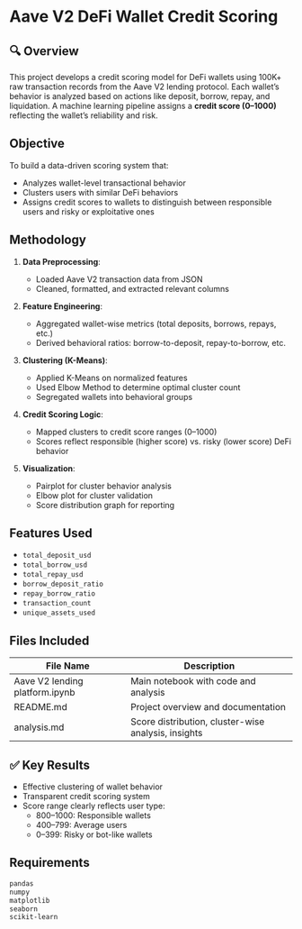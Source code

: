 # Aave V2 DeFi Wallet Credit Scoring

## 🔍 Overview

This project develops a credit scoring model for DeFi wallets using 100K+ raw transaction records from the Aave V2 lending protocol. Each wallet’s behavior is analyzed based on actions like deposit, borrow, repay, and liquidation. A machine learning pipeline assigns a **credit score (0–1000)** reflecting the wallet’s reliability and risk.

##  Objective

To build a data-driven scoring system that:
- Analyzes wallet-level transactional behavior
- Clusters users with similar DeFi behaviors
- Assigns credit scores to wallets to distinguish between responsible users and risky or exploitative ones

##  Methodology

1. **Data Preprocessing**:
   - Loaded Aave V2 transaction data from JSON
   - Cleaned, formatted, and extracted relevant columns

2. **Feature Engineering**:
   - Aggregated wallet-wise metrics (total deposits, borrows, repays, etc.)
   - Derived behavioral ratios: borrow-to-deposit, repay-to-borrow, etc.

3. **Clustering (K-Means)**:
   - Applied K-Means on normalized features
   - Used Elbow Method to determine optimal cluster count
   - Segregated wallets into behavioral groups

4. **Credit Scoring Logic**:
   - Mapped clusters to credit score ranges (0–1000)
   - Scores reflect responsible (higher score) vs. risky (lower score) DeFi behavior

5. **Visualization**:
   - Pairplot for cluster behavior analysis
   - Elbow plot for cluster validation
   - Score distribution graph for reporting

##  Features Used

- `total_deposit_usd`
- `total_borrow_usd`
- `total_repay_usd`
- `borrow_deposit_ratio`
- `repay_borrow_ratio`
- `transaction_count`
- `unique_assets_used`

## Files Included

| File Name                      | Description                                         |
|-------------------------------|-----------------------------------------------------|
| Aave V2 lending platform.ipynb | Main notebook with code and analysis               |
| README.md                     | Project overview and documentation                 |
| analysis.md                   | Score distribution, cluster-wise analysis, insights|

## ✅ Key Results

- Effective clustering of wallet behavior
- Transparent credit scoring system
- Score range clearly reflects user type:
  - 800–1000: Responsible wallets
  - 400–799: Average users
  - 0–399: Risky or bot-like wallets

## Requirements

```bash
pandas
numpy
matplotlib
seaborn
scikit-learn
